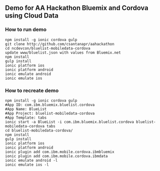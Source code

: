 ## Demo for AA Hackathon Bluemix and Cordova using Cloud Data

### How to run demo

    npm install -g ionic cordova gulp
    git clone http://github.com/csantanapr/aahackathon
    cd ncdevcon/bluelist-mobiledata-cordova
    update www/bluelist.json with values from Bluemix.net
    npm install
    gulp install
    ionic platform ios
    ionic platform android
    ionic emulate android
    ionic emulate ios


### How to recreate demo

    npm install -g ionic cordova gulp
    #App ID: com.ibm.bluemix.bluelist.cordova
    #App Name: BlueList
    #App Project: bluelist-mobiledata-cordova
    #App Template: tabs
    ionic start -a BlueList -i com.ibm.bluemix.bluelist.cordova bluelist-mobiledata-cordova tabs
    cd bluelist-mobiledata-cordova/
    npm install
    gulp install
    ionic platform ios
    ionic platform android
    ionic plugin add com.ibm.mobile.cordova.ibmbluemix
    ionic plugin add com.ibm.mobile.cordova.ibmdata
    ionic emulate android -l
    ionic emulate ios -l
